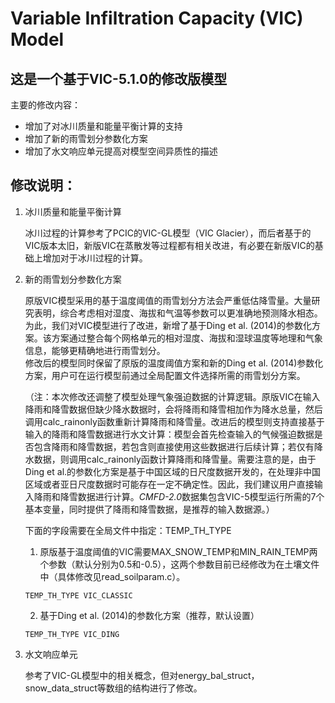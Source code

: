 # Variable Infiltration Capacity (VIC) Model
## 这是一个基于VIC-5.1.0的修改版模型
主要的修改内容：
- 增加了对冰川质量和能量平衡计算的支持
- 增加了新的雨雪划分参数化方案
- 增加了水文响应单元提高对模型空间异质性的描述

## 修改说明：
1. 冰川质量和能量平衡计算<br>

   冰川过程的计算参考了PCIC的VIC-GL模型（VIC Glacier），而后者基于的VIC版本太旧，新版VIC在蒸散发等过程都有相关改进，有必要在新版VIC的基础上增加对于冰川过程的计算。

2. 新的雨雪划分参数化方案<br>

   原版VIC模型采用的基于温度阈值的雨雪划分方法会严重低估降雪量。大量研究表明，综合考虑相对湿度、海拔和气温等参数可以更准确地预测降水相态。为此，我们对VIC模型进行了改进，新增了基于Ding et al. (2014)的参数化方案。该方案通过整合每个网格单元的相对湿度、海拔和湿球温度等地理和气象信息，能够更精确地进行雨雪划分。<br>
   修改后的模型同时保留了原版的温度阈值方案和新的Ding et al. (2014)参数化方案，用户可在运行模型前通过全局配置文件选择所需的雨雪划分方案。<br>
   
   （注：本次修改还调整了模型处理气象强迫数据的计算逻辑。原版VIC在输入降雨和降雪数据但缺少降水数据时，会将降雨和降雪相加作为降水总量，然后调用calc_rainonly函数重新计算降雨和降雪量。改进后的模型则支持直接基于输入的降雨和降雪数据进行水文计算：模型会首先检查输入的气候强迫数据是否包含降雨和降雪数据，若包含则直接使用这些数据进行后续计算；若仅有降水数据，则调用calc_rainonly函数计算降雨和降雪量。需要注意的是，由于Ding et al.的参数化方案是基于中国区域的日尺度数据开发的，在处理非中国区域或者亚日尺度数据时可能存在一定不确定性。因此，我们建议用户直接输入降雨和降雪数据进行计算。*CMFD-2.0*数据集包含VIC-5模型运行所需的7个基本变量，同时提供了降雨和降雪数据，是推荐的输入数据源。）
   
   下面的字段需要在全局文件中指定：TEMP_TH_TYPE
   
   1. 原版基于温度阈值的VIC需要MAX_SNOW_TEMP和MIN_RAIN_TEMP两个参数（默认分别为0.5和-0.5），这两个参数目前已经修改为在土壤文件中（具体修改见read_soilparam.c）。<br>
   ```
   TEMP_TH_TYPE VIC_CLASSIC
   ```
   2. 基于Ding et al. (2014)的参数化方案（推荐，默认设置）<br> 
   ```
   TEMP_TH_TYPE VIC_DING
   ```
3. 水文响应单元<br>

   参考了VIC-GL模型中的相关概念，但对energy_bal_struct，snow_data_struct等数组的结构进行了修改。


   


